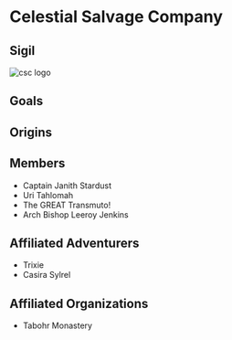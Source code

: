 <!-- TITLE: Celestial Salvage Company -->
<!-- SUBTITLE: A group of intrepid souls brought together in the spirit of larceny. -->

# Celestial Salvage Company
## Sigil
![csc logo](https://i.imgur.com/hbBTqDe.png)

## Goals

## Origins

## Members
* Captain Janith Stardust
* Uri Tahlomah
* The GREAT Transmuto!
* Arch Bishop Leeroy Jenkins

## Affiliated Adventurers
* Trixie
* Casira Sylrel

## Affiliated Organizations
* Tabohr Monastery